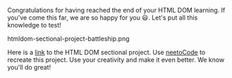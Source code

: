 Congratulations for having reached the end of
your HTML DOM learning. If you've come this far, we are
so happy for you 😃. Let's put all this knowledge
to test!

<image>htmldom-sectional-project-battleship.png</image>




Here is a [link](https://academy.bigbinary.com/projects/basic-htmldom)
to the HTML DOM sectional project. Use
[neetoCode](https://neetocode.com/) to recreate this project.
Use your creativity and make it even better. We
know you'll do great!